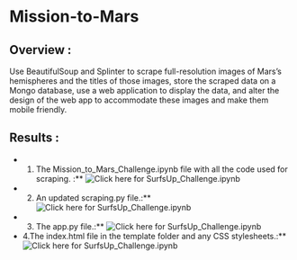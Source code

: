 # Mission-to-Mars

## Overview :
Use BeautifulSoup and Splinter to scrape full-resolution images of Mars’s hemispheres and the titles of those images, store the scraped data on a Mongo database, use a web application to display the data, and alter the design of the web app to accommodate these images and make them mobile friendly.

## Results :
* 1. The Mission_to_Mars_Challenge.ipynb file with all the code used for scraping. :** ![Click here for SurfsUp_Challenge.ipynb](https://github.com/dhaval-28/surfs_up/blob/main/SurfsUp_Challenge.ipynb)
* 2. An updated scraping.py file.:** ![Click here for SurfsUp_Challenge.ipynb](https://github.com/dhaval-28/surfs_up/blob/main/SurfsUp_Challenge.ipynb)
* 3. The app.py file.:** ![Click here for SurfsUp_Challenge.ipynb](https://github.com/dhaval-28/surfs_up/blob/main/SurfsUp_Challenge.ipynb)
* 4.The index.html file in the template folder and any CSS stylesheets.:** ![Click here for SurfsUp_Challenge.ipynb](https://github.com/dhaval-28/surfs_up/blob/main/SurfsUp_Challenge.ipynb)
